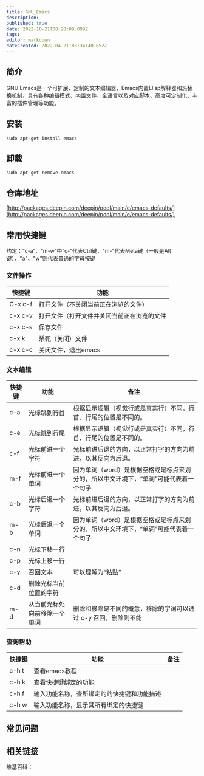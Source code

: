 ```yaml
---
title: GNU_Emacs
description: 
published: true
date: 2022-10-21T08:20:09.099Z
tags: 
editor: markdown
dateCreated: 2022-04-21T03:34:40.652Z
---
```


## 简介

GNU Emacs是一个可扩展、定制的文本编辑器，Emacs内置Elisp解释器和热替换机制，具有各种编辑模式、内置文件、全语言以及对应脚本、高度可定制化、丰富的插件管理等功能。

## 安装

`sudo apt-get install emacs`

## 卸载

`sudo apt-get remove emacs`

## 仓库地址

[http://packages.deepin.com/deepin/pool/main/e/emacs-defaults/](http://packages.deepin.com/deepin/pool/main/e/emacs-defaults/)


## 常用快捷键
约定：“c-a”、“m-w“中”c-”代表Ctrl键、"m-"代表Meta键（一般是Alt键），"a"、"w"则代表普通的字母按键
### 文件操作
| 快捷键  | 功能                                       |
|---------|--------------------------------------------|
| C-x c-f | 打开文件（不关闭当前正在浏览的文件）       |
| c-x c-v | 打开文件（打开文件并关闭当前正在浏览的文件 |
| c-x c-s | 保存文件                                   |
| c-x k   | 杀死（关闭）文件                          |
| c-x c-c | 关闭文件，退出emacs

### 文本编辑
| 快捷键 | 功能                         | 备注                                                                                 |
|--------|------------------------------|--------------------------------------------------------------------------------------|
| c-a    | 光标跳到行首                 | 根据显示逻辑（视觉行或是真实行）不同，行首、行尾的位置是不同的。                     |
| c-e    | 光标跳到行尾                 | 根据显示逻辑（视觉行或是真实行）不同，行首、行尾的位置是不同的。                     |
| c-f    | 光标前进一个字符             | 光标前进后退的方向，以正常打字的方向为前进，以其反向为后退。                         |
| m-f    | 光标前进一个单词             | 因为单词（word）是根据空格或是标点来划分的，所以中文环境下，“单词”可能代表着一个句子 |
| c-b    | 光标后退一个字符             | 光标前进后退的方向，以正常打字的方向为前进，以其反向为后退。                         |
| m-b    | 光标后退一个单词             | 因为单词（word）是根据空格或是标点来划分的，所以中文环境下，“单词”可能代表着一个句子 |
| c-n    | 光标下移一行                 |                                                                                      |
| c-p    | 光标上移一行                 |                                                                                      |
| c-y    | 召回文本                     | 可以理解为“粘贴”                                                                     |
| c-d    | 删除光标当前位置的字符       |                                                                                      |
| m-d    | 从当前光标处向前移除一个单词 | 删除和移除是不同的概念，移除的字词可以通过 c-y 召回，删除则不能                      |

### 查询帮助
| 快捷键 | 功能                                       | 备注 |
|--------|--------------------------------------------|------|
| c-h t  | 查看emacs教程                              |      |
| c-h k  | 查看快捷键绑定的功能                       |      |
| c-h f  | 输入功能名称，查所绑定的的快捷键和功能描述 |      |
| c-h w  | 输入功能名称，显示其所有绑定的快捷键       |      |


## 常见问题

## 相关链接

维基百科：
